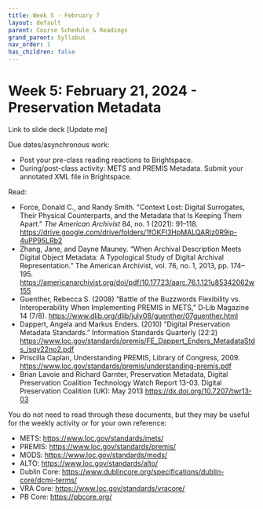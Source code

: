 ```yaml
---
title: Week 5 - February 7
layout: default
parent: Course Schedule & Readings
grand_parent: Syllabus
nav_order: 1
has_children: false
---
```

# Week 5: February 21, 2024 - Preservation Metadata
Link to slide deck [Update me]

Due dates/asynchronous work:
* Post your pre-class reading reactions to Brightspace.
* During/post-class activity: METS and PREMIS Metadata. Submit your annotated XML file in Brightspace.

Read:
* Force, Donald C., and Randy Smith. "Context Lost: Digital Surrogates, Their Physical Counterparts, and the Metadata that Is Keeping Them Apart." _The American Archivist_ 84, no. 1 (2021): 91–118. <a href="https://drive.google.com/drive/folders/1fOKFI3HpMALQARiz0R9ip-4uPP95LRb2" target="_blank">https://drive.google.com/drive/folders/1fOKFI3HpMALQARiz0R9ip-4uPP95LRb2</a>
* Zhang, Jane, and Dayne Mauney. “When Archival Description Meets Digital Object Metadata: A Typological Study of Digital Archival Representation.” The American Archivist, vol. 76, no. 1, 2013, pp. 174–195. <a href="https://americanarchivist.org/doi/pdf/10.17723/aarc.76.1.121u85342062w155" target="_blank">https://americanarchivist.org/doi/pdf/10.17723/aarc.76.1.121u85342062w155</a>
* Guenther, Rebecca S. (2008) “Battle of the Buzzwords Flexibility vs. Interoperability When Implementing PREMIS in METS,” D‐Lib Magazine 14 (7/8). <a href="https://www.dlib.org/dlib/july08/guenther/07guenther.html" target="_blank">https://www.dlib.org/dlib/july08/guenther/07guenther.html</a>
* Dappert, Angela and Markus Enders. (2010) “Digital Preservation Metadata Standards.” Information Standards Quarterly (22:2) <a href="https://www.loc.gov/standards/premis/FE_Dappert_Enders_MetadataStds_isqv22no2.pdf" target="_blank">https://www.loc.gov/standards/premis/FE_Dappert_Enders_MetadataStds_isqv22no2.pdf</a>
* Priscilla Caplan, Understanding PREMIS, Library of Congress, 2009. <a href="https://www.loc.gov/standards/premis/understanding-premis.pdf" target="_blank">https://www.loc.gov/standards/premis/understanding-premis.pdf</a>
* Brian Lavoie and Richard Garnter, Preservation Metadata, Digital Preservation Coalition Technology Watch Report 13-03. Digital Preservation Coalition (UK): May 2013 <a href="https://dx.doi.org/10.7207/twr13-03" target="_blank">https://dx.doi.org/10.7207/twr13-03</a>

You do not need to read through these documents, but they may be useful for the weekly activity or for your own reference:
* METS: <a href="https://www.loc.gov/standards/mets/" target="_blank">https://www.loc.gov/standards/mets/</a>
* PREMIS: <a href="https://www.loc.gov/standards/premis/" target="_blank">https://www.loc.gov/standards/premis/</a>
* MODS: <a href="https://www.loc.gov/standards/mods/" target="_blank">https://www.loc.gov/standards/mods/</a>
* ALTO: <a href="https://www.loc.gov/standards/alto/" target="_blank">https://www.loc.gov/standards/alto/</a>
* Dublin Core: <a href="https://www.dublincore.org/specifications/dublin-core/dcmi-terms/" target="_blank">https://www.dublincore.org/specifications/dublin-core/dcmi-terms/</a>
* VRA Core: <a href="https://www.loc.gov/standards/vracore/" target="_blank">https://www.loc.gov/standards/vracore/</a>
* PB Core: <a href="https://pbcore.org/" target="_blank">https://pbcore.org/</a>
